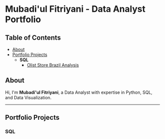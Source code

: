 # Mubadi'ul Fitriyani - Data Analyst Portfolio

## Table of Contents
- [About](https://github.com/Mubadiul/Data-Analyst-Portfolio/blob/main/README.md#about)
- [Portfolio Projects](#portfolio-projects)
  - **SQL**
    - [Olist Store Brazil Analysis](https://github.com/Mubadiul/Data-Analyst-Portfolio/blob/main/Olist%20Store%20Brazil%20Analysis.sql)
      
## About
Hi, I'm **Mubadi'ul Fitriyani**, a Data Analyst with expertise in Python, SQL, and Data Visualization.

---

## Portfolio Projects

### **SQL**


